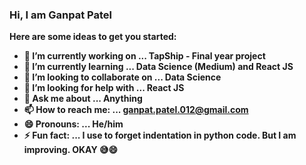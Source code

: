 <h3><b> Hi, I am Ganpat Patel<b> </h3>


Here are some ideas to get you started:

- 🔭 I’m currently working on ... TapShip - Final year project
- 🌱 I’m currently learning ... Data Science (Medium) and React JS
- 👯 I’m looking to collaborate on ... Data Science
- 🤔 I’m looking for help with ... React JS
- 💬 Ask me about ... Anything
- 📫 How to reach me: ... ganpat.patel.012@gmail.com
- 😄 Pronouns: ... He/him
- ⚡ Fun fact: ... I use to forget indentation in python code. But I am improving. OKAY 😅😄
